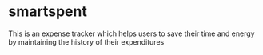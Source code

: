 # smartspent
This is an expense tracker which helps users to save their time and energy by maintaining the history of their expenditures
